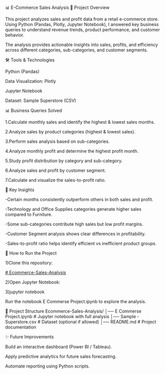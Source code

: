 📊 E-Commerce Sales Analysis
📌 Project Overview

This project analyzes sales and profit data from a retail e-commerce store.
Using Python (Pandas, Plotly, Jupyter Notebook), I answered key business queries to understand revenue trends, product performance, and customer behavior.

The analysis provides actionable insights into sales, profits, and efficiency across different categories, sub-categories, and customer segments.

🛠️ Tools & Technologies

Python (Pandas)

Data Visualization: Plotly

Jupyter Notebook

Dataset: Sample Superstore (CSV)

📊 Business Queries Solved

1.Calculate monthly sales and identify the highest & lowest sales months.

2.Analyze sales by product categories (highest & lowest sales).

3.Perform sales analysis based on sub-categories.

4.Analyze monthly profit and determine the highest profit month.

5.Study profit distribution by category and sub-category.

6.Analyze sales and profit by customer segment.

7.Calculate and visualize the sales-to-profit ratio.

🔎 Key Insights

-Certain months consistently outperform others in both sales and profit.

-Technology and Office Supplies categories generate higher sales compared to Furniture.

-Some sub-categories contribute high sales but low profit margins.

-Customer Segment analysis shows clear differences in profitability.

-Sales-to-profit ratio helps identify efficient vs inefficient product groups.

🚀 How to Run the Project

1)Clone this repository:

[# Ecommerce-Sales-Analysis](https://github.com/mamta486/Ecommerce-Sales-Analysis.git)


2)Open Jupyter Notebook:

3)jupyter notebook


Run the notebook E Commerse Project.ipynb to explore the analysis.

📂 Project Structure
Ecommerce-Sales-Analysis/
│── E Commerse Project.ipynb   # Jupyter notebook with full analysis
│── Sample - Superstore.csv    # Dataset (optional if allowed)
│── README.md                  # Project documentation


✨ Future Improvements

Build an interactive dashboard (Power BI / Tableau).

Apply predictive analytics for future sales forecasting.

Automate reporting using Python scripts.
